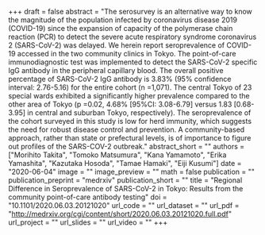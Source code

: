 +++
draft = false
abstract = "The serosurvey is an alternative way to know the magnitude of the population infected by coronavirus disease 2019 (COVID-19) since the expansion of capacity of the polymerase chain reaction (PCR) to detect the severe acute respiratory syndrome coronavirus 2 (SARS-CoV-2) was delayed. We herein report seroprevalence of COVID-19 accessed in the two community clinics in Tokyo. The point-of-care immunodiagnostic test was implemented to detect the SARS-CoV-2 specific IgG antibody in the peripheral capillary blood. The overall positive percentage of SARS-CoV-2 IgG antibody is 3.83% (95% confidence interval: 2.76-5.16) for the entire cohort (n =1,071). The central Tokyo of 23 special wards exhibited a significantly higher prevalence compared to the other area of Tokyo (p =0.02, 4.68% [95%CI: 3.08-6.79] versus 1.83 [0.68-3.95] in central and suburban Tokyo, respectively). The seroprevalence of the cohort surveyed in this study is low for herd immunity, which suggests the need for robust disease control and prevention. A community-based approach, rather than state or prefectural levels, is of importance to figure out profiles of the SARS-COV-2 outbreak."
abstract_short = ""
authors = ["Morihito Takita", "Tomoko Matsumura", "Kana Yamamoto", "Erika Yamashita", "Kazutaka Hosoda", "Tamae Hamaki", "Eiji Kusumi"]
date = "2020-06-04"
image = ""
image_preview = ""
math = false
publication = ""
publication_preprint = "medrxiv"
publication_short = ""
title = "Regional Difference in Seroprevalence of SARS-CoV-2 in Tokyo: Results from the community point-of-care antibody testing"
doi = "10.1101/2020.06.03.20121020"
url_code = ""
url_dataset = ""
url_pdf = "http://medrxiv.org/cgi/content/short/2020.06.03.20121020.full.pdf"
url_project = ""
url_slides = ""
url_video = ""
+++
